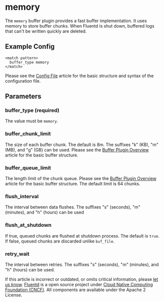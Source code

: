# memory

The `memory` buffer plugin provides a fast buffer implementation. It uses memory to store buffer chunks. When Fluentd is shut down, buffered logs that can't be written quickly are deleted.

## Example Config

```text
<match pattern>
  buffer_type memory
</match>
```

Please see the [Config File](../configuration/config-file.md) article for the basic structure and syntax of the configuration file.

## Parameters

### buffer\_type \(required\)

The value must be `memory`.

### buffer\_chunk\_limit

The size of each buffer chunk. The default is 8m. The suffixes "k" \(KB\), "m" \(MB\), and "g" \(GB\) can be used. Please see the [Buffer Plugin Overview](./) article for the basic buffer structure.

### buffer\_queue\_limit

The length limit of the chunk queue. Please see the [Buffer Plugin Overview](./) article for the basic buffer structure. The default limit is 64 chunks.

### flush\_interval

The interval between data flushes. The suffixes "s" \(seconds\), "m" \(minutes\), and "h" \(hours\) can be used

### flush\_at\_shutdown

If true, queued chunks are flushed at shutdown process. The default is `true`. If false, queued chunks are discarded unlike `buf_file`.

### retry\_wait

The interval between retries. The suffixes "s" \(seconds\), "m" \(minutes\), and "h" \(hours\) can be used.

If this article is incorrect or outdated, or omits critical information, please [let us know](https://github.com/fluent/fluentd-docs-gitbook/issues?state=open). [Fluentd](http://www.fluentd.org/) is a open source project under [Cloud Native Computing Foundation \(CNCF\)](https://cncf.io/). All components are available under the Apache 2 License.

